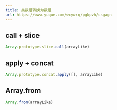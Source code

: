 ```yaml
---
title: 类数组转换为数组
url: https://www.yuque.com/wcywxq/pgkpvh/csgagn
---
```


<a name="UqX6D"></a>

## call + slice

```javascript
Array.prototype.slice.call(arrayLike)
```

<a name="ZRgAN"></a>

## apply + concat

```javascript
Array.prototype.concat.apply([], arrayLike)
```

<a name="gDIZd"></a>

## Array.from

```javascript
Array.from(arrayLike)
```
